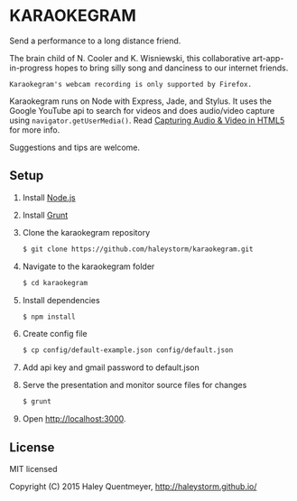 # KARAOKEGRAM
Send a performance to a long distance friend.

The brain child of N. Cooler and K. Wisniewski,
this collaborative art-app-in-progress hopes to bring silly song and danciness to our internet friends.


    Karaokegram's webcam recording is only supported by Firefox.


Karaokegram runs on Node with Express, Jade, and Stylus. It uses the Google YouTube api to search for videos and does audio/video capture using ```navigator.getUserMedia()```. Read [Capturing Audio & Video in HTML5](http://www.html5rocks.com/en/tutorials/getusermedia/intro/#toc-resources) for more info.


Suggestions and tips are welcome.


## Setup

1. Install [Node.js](http://nodejs.org/)

2. Install [Grunt](http://gruntjs.com/getting-started#installing-the-cli)

3. Clone the karaokegram repository
   ```sh
   $ git clone https://github.com/haleystorm/karaokegram.git
   ```

4. Navigate to the karaokegram folder
   ```sh
   $ cd karaokegram
   ```

5. Install dependencies
   ```sh
   $ npm install
   ```

6. Create config file
   ```sh
   $ cp config/default-example.json config/default.json
   ```

7. Add api key and gmail password to default.json

8. Serve the presentation and monitor source files for changes
   ```sh
   $ grunt
   ```

9. Open <http://localhost:3000>.



## License

MIT licensed

Copyright (C) 2015 Haley Quentmeyer, http://haleystorm.github.io/
